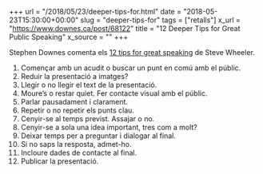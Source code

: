 +++
url = "/2018/05/23/deeper-tips-for.html"
date = "2018-05-23T15:30:00+00:00"
slug = "deeper-tips-for"
tags = ["retalls"]
x_url = "https://www.downes.ca/post/68122"
title = "12 Deeper Tips for Great Public Speaking"
x_source = ""
+++


Stephen Downes comenta els [12 tips for great speaking](http://www.steve-wheeler.co.uk/2018/05/12-tips-for-great-speaking.html) de Steve Wheeler.

1. Començar amb un acudit o buscar un punt en comú amb el públic.
2. Reduir la presentació a imatges?
3. Llegir o no llegir el text de la presentació.
4. Moure’s o restar quiet. Fer contacte visual amb el públic.
5. Parlar pausadament i clarament.
6. Repetir o no repetir els punts clau.
7. Cenyir-se al temps previst. Assajar o no.
8. Cenyir-se a sola una idea important, tres com a molt?
9. Deixar temps per a preguntar i dialogar al final.
10. Si no saps la resposta, admet-ho.
11. Incloure dades de contacte al final.
12. Publicar la presentació.
